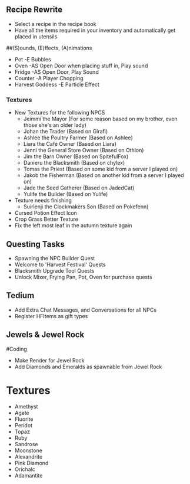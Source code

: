 ## Recipe Rewrite
- Select a recipe in the recipe book
- Have all the items required in your inventory and automatically get placed in utensils

##(S)ounds, (E)ffects, (A)nimations
- Pot
    -E Bubbles
- Oven
    -AS Open Door when placing stuff in, Play sound
- Fridge
    -AS Open Door, Play Sound
- Counter
    -A Player Chopping
- Harvest Goddess
    -E Particle Effect

### Textures
- New Textures for the following NPCS
    - Jeimmi the Mayor                  (For some reason based on my brother, even those she's an older lady)
    - Johan the Trader                  (Based on Girafi)
    - Ashlee the Poultry Farmer         (Based on Ashlee)
    - Liara the Café Owner              (Based on Liara)
    - Jenni the General Store Owner     (Based on Othlon)
    - Jim the Barn Owner                (Based on SpitefulFox)
    - Danieru the Blacksmith            (Based on chylex)
    - Tomas the Priest                  (Based on some kid from a server I played on)
    - Jakob the Fisherman               (Based on another kid from a server I played on)
    - Jade the Seed Gatherer            (Based on JadedCat)
    - Yulife the Builder                (Based on Yulife)
- Texture needs finishing
    - Suirienji the Clockmakers Son     (Based on Pokefenn)
- Cursed Potion Effect Icon
- Crop Grass Better Texture
- Fix the left most leaf in the autumn texture again

## Questing Tasks
- Spawning the NPC Builder Quest
- Welcome to 'Harvest Festival' Quests
- Blacksmith Upgrade Tool Quests
- Unlock Mixer, Frying Pan, Pot, Oven for purchase quests

## Tedium
- Add Extra Chat Messages, and Conversations for all NPCs
- Register HFItems as gift types

## Jewels & Jewel Rock
#Coding
- Make Render for Jewel Rock
- Add Diamonds and Emeralds as spawnable from Jewel Rock
# Textures
- Amethyst
- Agate
- Fluorite
- Peridot
- Topaz
- Ruby
- Sandrose
- Moonstone
- Alexandrite
- Pink Diamond
- Orichalc
- Adamantite